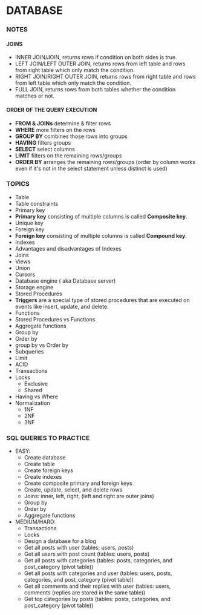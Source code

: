 # DATABASE

### NOTES

#### JOINS

- INNER JOIN/JOIN, returns rows if condition on both sides is true.
- LEFT JOIN/LEFT OUTER JOIN, returns rows from left table and rows from right table which only match the condition.
- RIGHT JOIN/RIGHT OUTER JOIN, returns rows from right table and rows from left table which only match the condition.
- FULL JOIN, returns rows from both tables whether the condition matches or not.

#### ORDER OF THE QUERY EXECUTION

- **FROM & JOINs** determine & filter rows
- **WHERE** more filters on the rows
- **GROUP BY** combines those rows into groups
- **HAVING** filters groups
- **SELECT** select columns
- **LIMIT** filters on the remaining rows/groups
- **ORDER BY** arranges the remaining rows/groups (order by column works even if it's not in the select statement unless distinct is used)

### TOPICS

- Table
- Table constraints
- Primary key
- **Primary key** consisting of multiple columns is called **Composite key**.
- Unique key
- Foreign key
- **Foreign key** consisting of multiple columns is called **Compound key**.
- Indexes
- Advantages and disadvantages of Indexes
- Joins
- Views
- Union
- Cursors
- Database engine ( aka Database server)
- Storage engine
- Stored Procedures
- **Triggers** are a special type of stored procedures that are executed on events like insert, update, and delete.
- Functions
- Stored Procedures vs Functions
- Aggregate functions
- Group by
- Order by
- group by vs Order by
- Subqueries
- Limit
- ACID
- Transactions
- Locks
  - Exclusive
  - Shared
- Having vs Where
- Normalization
  - 1NF
  - 2NF
  - 3NF

### SQL QUERIES TO PRACTICE

- EASY:
  - Create database
  - Create table
  - Create foreign keys
  - Create indexes
  - Create composite primary and foreign keys
  - Create, update, select, and delete rows
  - Joins: inner, left, right, (left and right are outer joins)
  - Group by
  - Order by
  - Aggregate functions
- MEDIUM/HARD:
  - Transactions
  - Locks
  - Design a database for a blog
  - Get all posts with user (tables: users, posts)
  - Get all users with post count (tables: users, posts)
  - Get all posts with categories (tables: posts, categories, and post_category (pivot table))
  - Get all posts with categories and user (tables: users, posts, categories, and post_category (pivot table))
  - Get all comments and their replies with user (tables: users, comments (replies are stored in the same table))
  - Get top categories by posts (tables: posts, categories, and post_category (pivot table))

